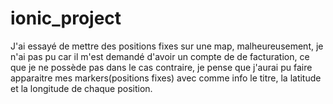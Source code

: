 # ionic_project

J'ai essayé de mettre des positions fixes sur une map, malheureusement, je n'ai pas pu car il m'est demandé d'avoir un compte de de facturation, ce que je ne possède pas
dans le cas contraire, je pense que j'aurai pu faire apparaitre mes markers(positions fixes) avec comme info le titre, la latitude et la longitude de chaque position.
